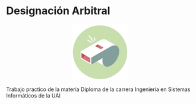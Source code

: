 # Designación Arbitral

<p align="center"><img width=30% src="https://raw.githubusercontent.com/javierbragazzi/designacion-arbitral/master/DA.UI/Imagenes/Silbato.png"></p>

Trabajo practico de la materia Diploma de la carrera Ingeniería en Sistemas Informáticos de la UAI
